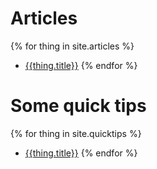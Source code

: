
# Articles

{% for thing in site.articles %}
* [{{thing.title}}]({{thing.url}})
{% endfor %}


# Some quick tips

{% for thing in site.quicktips %}
* [{{thing.title}}]({{thing.url}})
{% endfor %}